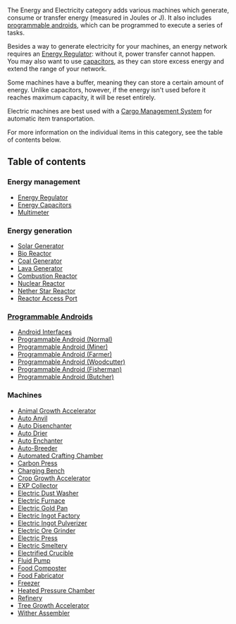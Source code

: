 The Energy and Electricity category adds various machines which generate, consume or transfer energy (measured in Joules or J). It also includes [programmable androids](https://github.com/Slimefun/Slimefun4/wiki/Androids), which can be programmed to execute a series of tasks.

Besides a way to generate electricity for your machines, an energy network requires an [Energy Regulator](https://github.com/Slimefun/Slimefun4/wiki/Energy-Regulator): without it, power transfer cannot happen.<br>
You may also want to use [capacitors](https://github.com/Slimefun/Slimefun4/wiki/Energy-Capacitors), as they can store excess energy and extend the range of your network.

Some machines have a buffer, meaning they can store a certain amount of energy. Unlike capacitors, however, if the energy isn't used before it reaches maximum capacity, it will be reset entirely.

Electric machines are best used with a [Cargo Management System](https://github.com/Slimefun/Slimefun4/wiki/Cargo-Management) for automatic item transportation.

For more information on the individual items in this category, see the table of contents below.

## Table of contents
### Energy management
* [Energy Regulator](https://github.com/Slimefun/Slimefun4/wiki/Energy-Regulator)
* [Energy Capacitors](https://github.com/Slimefun/Slimefun4/wiki/Energy-Capacitors)
* [Multimeter](https://github.com/Slimefun/Slimefun4/wiki/Multimeter)

### Energy generation
* [Solar Generator](https://github.com/Slimefun/Slimefun4/wiki/Solar-Generator)
* [Bio Reactor](https://github.com/Slimefun/Slimefun4/wiki/Bio-Reactor)
* [Coal Generator](https://github.com/Slimefun/Slimefun4/wiki/Coal-Generator)
* [Lava Generator](https://github.com/Slimefun/Slimefun4/wiki/Lava-Generator)
* [Combustion Reactor](https://github.com/Slimefun/Slimefun4/wiki/Combustion-Reactor)
* [Nuclear Reactor](https://github.com/Slimefun/Slimefun4/wiki/Nuclear-Reactor)
* [Nether Star Reactor](https://github.com/Slimefun/Slimefun4/wiki/Nether-Star-Reactor)
* [Reactor Access Port](https://github.com/Slimefun/Slimefun4/wiki/Reactor-Access-Port)

### [Programmable Androids](https://github.com/Slimefun/Slimefun4/wiki/Androids)
* [Android Interfaces](https://github.com/Slimefun/Slimefun4/wiki/Android-Interfaces)
* [Programmable Android (Normal)](https://github.com/Slimefun/Slimefun4/wiki/Normal-Androids)
* [Programmable Android (Miner)](https://github.com/Slimefun/Slimefun4/wiki/Miner-Androids)
* [Programmable Android (Farmer)](https://github.com/Slimefun/Slimefun4/wiki/Farmer-Androids)
* [Programmable Android (Woodcutter)](https://github.com/Slimefun/Slimefun4/wiki/Woodcutter-Androids)
* [Programmable Android (Fisherman)](https://github.com/Slimefun/Slimefun4/wiki/Fisherman-Androids)
* [Programmable Android (Butcher)](https://github.com/Slimefun/Slimefun4/wiki/Butcher-Androids)

### Machines
* [Animal Growth Accelerator](https://github.com/Slimefun/Slimefun4/wiki/Animal-Growth-Accelerator)
* [Auto Anvil](https://github.com/Slimefun/Slimefun4/wiki/Auto-Anvil)
* [Auto Disenchanter](https://github.com/Slimefun/Slimefun4/wiki/Auto-Disenchanter)
* [Auto Drier](https://github.com/Slimefun/Slimefun4/wiki/Auto-Drier)
* [Auto Enchanter](https://github.com/Slimefun/Slimefun4/wiki/Auto-Enchanter)
* [Auto-Breeder](https://github.com/Slimefun/Slimefun4/wiki/Auto-Breeder)
* [Automated Crafting Chamber](https://github.com/Slimefun/Slimefun4/wiki/Automated-Crafting-Chamber)
* [Carbon Press](https://github.com/Slimefun/Slimefun4/wiki/Carbon-Press)
* [Charging Bench](https://github.com/Slimefun/Slimefun4/wiki/Charging-Bench)
* [Crop Growth Accelerator](https://github.com/Slimefun/Slimefun4/wiki/Crop-Growth-Accelerator)
* [EXP Collector](https://github.com/Slimefun/Slimefun4/wiki/EXP-Collector)
* [Electric Dust Washer](https://github.com/Slimefun/Slimefun4/wiki/Electric-Dust-Washer)
* [Electric Furnace](https://github.com/Slimefun/Slimefun4/wiki/Electric-Furnace)
* [Electric Gold Pan](https://github.com/Slimefun/Slimefun4/wiki/Electric-Gold-Pan)
* [Electric Ingot Factory](https://github.com/Slimefun/Slimefun4/wiki/Electric-Ingot-Factory)
* [Electric Ingot Pulverizer](https://github.com/Slimefun/Slimefun4/wiki/Electric-Ingot-Pulverizer)
* [Electric Ore Grinder](https://github.com/Slimefun/Slimefun4/wiki/Electric-Ore-Grinder)
* [Electric Press](https://github.com/Slimefun/Slimefun4/wiki/Electric-Press)
* [Electric Smeltery](https://github.com/Slimefun/Slimefun4/wiki/Electric-Smeltery)
* [Electrified Crucible](https://github.com/Slimefun/Slimefun4/wiki/Electrified-Crucible)
* [Fluid Pump](https://github.com/Slimefun/Slimefun4/wiki/Fluid-Pump)
* [Food Composter](https://github.com/Slimefun/Slimefun4/wiki/Food-Composter)
* [Food Fabricator](https://github.com/Slimefun/Slimefun4/wiki/Food-Fabricator)
* [Freezer](https://github.com/Slimefun/Slimefun4/wiki/Freezer)
* [Heated Pressure Chamber](https://github.com/Slimefun/Slimefun4/wiki/Heated-Pressure-Chamber)
* [Refinery](https://github.com/Slimefun/Slimefun4/wiki/Refinery)
* [Tree Growth Accelerator](https://github.com/Slimefun/Slimefun4/wiki/Tree-Growth-Accelator)
* [Wither Assembler](https://github.com/Slimefun/Slimefun4/wiki/Wither-Assembler)
